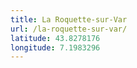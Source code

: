 ```yaml
---
title: La Roquette-sur-Var
url: /la-roquette-sur-var/
latitude: 43.8278176
longitude: 7.1983296
---
```

